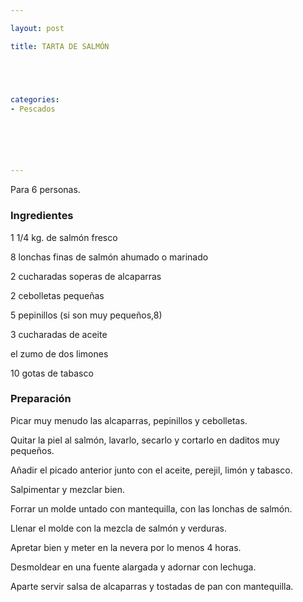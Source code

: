 ```yaml
---

layout: post

title: TARTA DE SALMÓN





categories:
- Pescados






---
```


Para 6 personas.

<h3>Ingredientes</h3>

1 1/4 kg. de salmón fresco

8 lonchas finas de salmón ahumado o marinado

2 cucharadas soperas de alcaparras

2 cebolletas pequeñas

5 pepinillos (si son muy pequeños,8)

3 cucharadas de aceite

el zumo de dos limones

10 gotas de tabasco

<h3>Preparación</h3>

Picar muy menudo las alcaparras, pepinillos y cebolletas.

Quitar la piel al salmón, lavarlo, secarlo y cortarlo en daditos muy pequeños.

Añadir el picado anterior junto con el aceite, perejil, limón y tabasco.

Salpimentar y mezclar bien.

Forrar un molde untado con mantequilla, con las lonchas de salmón.

Llenar el molde con la mezcla de salmón y verduras.

Apretar bien y meter en la nevera por lo menos 4 horas.

Desmoldear en una fuente alargada y adornar con lechuga.

Aparte servir salsa de alcaparras y tostadas de pan con mantequilla.
